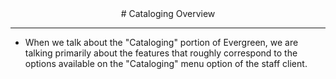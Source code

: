 <center>
# Cataloging Overview
</center>
<hr size=2>

* When we talk about the "Cataloging" portion of Evergreen, we are talking primarily about the features that roughly correspond to the options available on the "Cataloging" menu option of the staff client.
